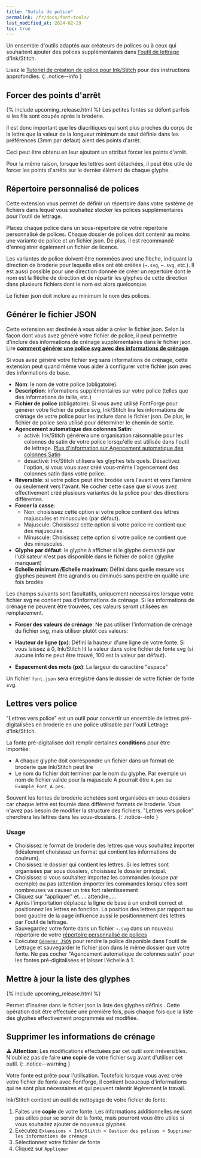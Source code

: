 ```yaml
---
title: "Outils de police"
permalink: /fr/docs/font-tools/
last_modified_at: 2024-02-29
toc: true
---
```

Un ensemble d'outils adaptés aux créateurs de polices ou à ceux qui souhaitent ajouter des polices supplémentaires dans [l'outil de lettrage](/docs/lettering) d'Ink/Stitch.

Lisez le [Tutoriel de création de police pour Ink/Stitch](/fr/tutorials/font-creation) pour des instructions approfondies.
{: .notice--info }

## Forcer des points d'arrêt
{% include upcoming_release.html %} 
Les petites fontes se défont parfois si les fils sont coupés après la broderie. 

Il est donc important que les diacritiques qui sont plus proches du corps de la lettre que la valeur de la longueur minimum de saut définie dans les préférences (3mm par défaut) aient des points d'arrêt. 

Ceci peut être obtenu en leur ajoutant un attribut forcer les points d'arrêt.

Pour la même raison, lorsque les lettres sont détachées, il peut être utile de forcer les points d'arrêts sur le dernier élément de chaque glyphe.

## Répertoire personnalisé de polices 

Cette extension vous permet de définir un répertoire dans votre système de fichiers dans lequel vous souhaitez stocker les polices supplémentaires pour l'outil de lettrage.

Placez chaque police dans un sous-répertoire de votre répertoire personnalisé de polices. Chaque dossier de polices doit contenir au moins une variante de police et un fichier json.
De plus, il est recommandé d'enregistrer également un fichier de licence. 

Les variantes de police doivent être nommées avec une flèche, indiquant la direction de broderie pour laquelle elles ont été créées (`→.svg`, `←.svg`, etc.). 
Il est aussi possible pour une direction donnée de créer un repertoire dont le nom est la flêche de direction et de répartir les glyphes de cette direction dans plusieurs fichiers dont le nom est alors quelconque.

Le fichier json doit inclure au minimum le nom des polices.

## Générer  le fichier JSON
Cette extension est destinée à vous aider à créer le fichier json.
Selon la façon dont vous avez généré votre fichier de police, il peut permettre d'inclure des informations de crénage supplémentaires dans le fichier json.
Lire [**comment générer une police svg avec des informations de crénage**](/tutorials/font-creation).

Si vous avez généré votre fichier svg sans informations de crénage, cette extension peut quand même vous aider à configurer votre fichier json avec des informations de base.

* **Nom**: le nom de votre police (obligatoire).
* **Description**: informations supplémentaires sur votre police (telles que des informations de taille, etc.)
* **Fichier de police** (obligatoire): Si vous avez utilisé FontForge pour générer votre fichier de police svg, Ink/Stitch lira les informations de crénage de votre police pour les inclure dans le fichier json.
De plus, le fichier de police sera utilisé pour déterminer le chemin de sortie.
* **Agencement automatique des colonnes Satin**:
    * activé: Ink/Stitch générera une organisation raisonnable pour les colonnes de satin de votre police lorsqu'elle est utilisée dans l'outil de lettrage. [Plus d'information sur Agencement automatique des colonnes Satin](/fr/docs/satin-tools/#auto-route-satin-columns)
    * désactivé: Ink/Stitch utilisera les glyphes tels quels. Désactivez l'option, si vous vous avez créé vous-même l'agencement des colonnes satin dans votre police.
* **Réversible**: si votre police peut être brodée vers l'avant et vers l'arrière ou seulement vers l'avant. Ne cocher cette case que si vous avez effectivement créé plusieurs variantes de la police pour des directions différentes.
* **Forcer la casse**:
  * Non: choisissez cette option si votre police contient des lettres majuscules et minuscules (par défaut).
  * Majuscule: Choisissez cette option si votre police ne contient que des majuscules.
  * Minuscule: Choisissez cette option si votre police ne contient que des minuscules.
* **Glyphe par défaut**: le glyphe à afficher si le glyphe demandé par l'utilisateur n'est pas disponible dans le fichier de police (glyphe manquant)
* **Echelle minimum /Echelle maximum**: Défini dans quelle mesure vos glyphes peuvent être agrandis ou diminués sans perdre en qualité une fois brodés

Les champs suivants sont facultatifs, uniquement nécessaires lorsque votre fichier svg ne contient pas d'informations de crénage.
Si les informations de crénage ne peuvent être trouvées, ces valeurs seront utilisées en remplacement.

* **Forcer des valeurs de crénage**:  Ne pas utiliser l'information de crénage du fichier svg, mais utiliser plutôt ces valeurs:

* **Hauteur de ligne (px)**:  Défini la hauteur d'une ligne de votre fonte. Si vous laissez à 0, Ink/Stitch lit la valeur dans votre fichier de fonte svg (si aucune info ne peut être trouvé,  100 est la valeur par défaut).
* **Espacement des mots (px)**: La largeur du caractère "espace"

Un fichier `font.json` sera enregistré dans le dossier de votre fichier de fonte svg.


## Lettres vers police

"Lettres vers police" est un outil pour convertir un ensemble de lettres pré-digitalisées en broderie en une police utilisable par l'outil Lettrage d'Ink/Stitch.

La fonte pré-digitalisée doit remplir certaines **conditions** pour être importée:

* A chaque glyphe doit correspondre un fichier dans un format de broderie que Ink/Stitch peut lire
* Le nom du fichier doit terminer par le nom du glyphe. Par exemple un nom de fichier valide pour la majuscule A pourrait être  `A.pes` ou `Example_Font_A.pes`.

Souvent les fontes de broderie achetées sont organisées en sous dossiers car chaque lettre est fournie dans différenst formats de broderie. Vous n'avez pas besoin de modifier la structure des fichiers. "Lettres vers police" cherchera les lettres dans les sous-dossiers.
{: .notice--info }

### Usage

* Choisissez le format de broderie des lettres que vous souhaitez importer (idéalement choisissez un format qui contient les informations de couleurs).
* Choisissez le dossier qui contient les lettres. Si les lettres sont organisées par sous dossiers, choisissez le dossier principal.
* Choisissez si vous souhaitez importez les commandes (coupe par exemple) ou pas (attention :importer les commandes lorsqu'elles sont nombreuses va causer un très fort ralentissement
* Cliquez sur "appliquer" et..... attendre.....
* Après l'importation déplacez la ligne de base à un endroit correct et positionnez les lettres en fonction. La position des lettres par rapport au  bord gauche de la page influence aussi le positionnement des lettres par l'outil de lettrage.
* Sauvegardez votre fonte dans un fichier  `→.svg` dans un nouveau répertoire de votre  [répertoire personnalisé de polices](#custom-font-directory)
* Exécutez  [`Génerer JSON`](#generate-json) pour rendre la police disponible dans l'outil de Lettrage et sauvegarder le fichier json dans le même dossier que votre fonte.  Ne pas cocher  "Agencement automatique de colonnes satin" pour les fontes pré-digitalisées et laisser l'échelle à 1.

## Mettre à jour la liste des glyphes

{% include upcoming_release.html %} 

Permet d'insérer dans le fichier json la liste des glyphes définis . Cette opération doit être effectuée une première fois, puis chaque fois que la liste des glyphes effectivement programmés est modifiée.

## Supprimer les informations de crénage

**⚠ Attention**: Les modifications effectuées par cet outil sont irréversibles. N'oubliez pas de faire **une copie** de votre fichier svg avant d'utiliser cet outil.
{: .notice--warning }

Votre fonte est prête pour l'utilisation. Toutefois lorsque vous avez créé votre fichier de fonte avec Fontforge, il contient beaucoup d'informations qui ne sont plus nécessaires et qui peuvent ralentir légèrement le travail.

Ink/Stitch contient un outil de nettoyage de votre fichier de fonte.

1. Faites une **copie** de votre fonte. Les informations additionnelles ne sont pas utiles pour se servir de la fonte, mais pourront vous être utiles si vous souhaitez ajouter de nouveaux glyphes.
2. Exécutez `Extensions > Ink/Stitch > Gestion des polices > Supprimer les informations de crénage`
3. Sélectionnez votre fichier de fonte
4. Cliquez sur `Appliquer`

